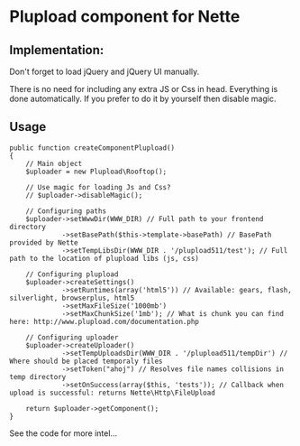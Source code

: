 Plupload component for Nette
============================

Implementation:
---------------

Don't forget to load jQuery and jQuery UI manually.

There is no need for including any extra JS or Css in head. Everything is done automatically. If you prefer to do it by yourself then disable magic.


Usage
-----

    public function createComponentPlupload()
    {
        // Main object
        $uploader = new Plupload\Rooftop();

        // Use magic for loading Js and Css?
        // $uploader->disableMagic();

        // Configuring paths
        $uploader->setWwwDir(WWW_DIR) // Full path to your frontend directory
                 ->setBasePath($this->template->basePath) // BasePath provided by Nette
                 ->setTempLibsDir(WWW_DIR . '/plupload511/test'); // Full path to the location of plupload libs (js, css)

        // Configuring plupload
        $uploader->createSettings()
                 ->setRuntimes(array('html5')) // Available: gears, flash, silverlight, browserplus, html5
                 ->setMaxFileSize('1000mb')
                 ->setMaxChunkSize('1mb'); // What is chunk you can find here: http://www.plupload.com/documentation.php

        // Configuring uploader
        $uploader->createUploader()
                 ->setTempUploadsDir(WWW_DIR . '/plupload511/tempDir') // Where should be placed temporaly files
                 ->setToken("ahoj") // Resolves file names collisions in temp directory
                 ->setOnSuccess(array($this, 'tests')); // Callback when upload is successful: returns Nette\Http\FileUpload

        return $uploader->getComponent();
    }

See the code for more intel...